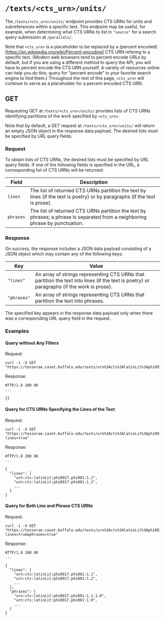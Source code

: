 # `/texts/<cts_urn>/units/`

The `/texts/<cts_urn>/units/` endpoint provides CTS URNs for units and subreferences within a specific text.  This endpoint may be useful, for example, when determining what CTS URNs to list in `"source"` for a search query submission at `/parallels/`.

Note that `<cts_urn>` is a placeholder to be replaced by a (percent encoded)[https://en.wikipedia.org/wiki/Percent-encoding] CTS URN refering to a specific text.  (Modern web browsers tend to percent encode URLs by default, but if you are using a different method to query the API, you will have to percent encode the CTS URN yourself.  A variety of resources online can help you do this; query for "percent encode" in your favorite search engine to find them.)  Throughout the rest of this page, `<cts_urn>` will continue to serve as a placeholder for a percent encoded CTS URN.

## GET

Requesting GET at `/texts/<cts_urn>/units/` provides lists of CTS URNs identifying partitions of the work specified by `<cts_urn>`.

Note that by default, a GET request at `/texts/<cts_urn>/units/` will return an empty JSON object in the response data payload.  The desired lists must be specified by URL query fields.

### Request

To obtain lists of CTS URNs, the desired lists must be specified by URL query fields.  If one of the following fields is specified in the URL, a corresponding list of CTS URNs will be returned:

|Field|Description|
|---|---|
|`lines`|The list of returned CTS URNs partition the text by lines (if the text is poetry) or by paragraphs (if the text is prose).|
|`phrases`|The list of returned CTS URNs partition the text by phrases; a phrase is separated from a neighboring phrase by punctuation.|

### Response

On success, the response includes a JSON data payload consisting of a JSON object which may contain any of the following keys:

|Key|Value|
|---|---|
|`"lines"`|An array of strings representing CTS URNs that partition the text into lines (if the text is poetry) or paragraphs (if the work is prose).|
|`"phrases"`|An array of strings representing CTS URNs that partition the text into phrases.|

The specified key appears in the response data payload only when there was a corresponding URL query field in the request.

### Examples

#### Query without Any Filters

Request:

```
curl -i -X GET "https://tesserae.caset.buffalo.edu/texts/urn%3Acts%3AlatinLit%3Aphi0917.phi001/units/"
```

Response:

```
HTTP/1.0 200 OK
...

{}
```

#### Query for CTS URNs Specifying the Lines of the Text

Request:

```
curl -i -X GET "https://tesserae.caset.buffalo.edu/texts/urn%3Acts%3AlatinLit%3Aphi0917.phi001/units/?lines=true"
```

Response:

```
HTTP/1.0 200 OK
...

{
  "lines": [
    "urn:cts:latinLit:phi0917.phi001:1.1",
    "urn:cts:latinLit:phi0917.phi001:1.2",
    ...
  ]
}
```

#### Query for Both Line and Phrase CTS URNs

Request:

```
curl -i -X GET "https://tesserae.caset.buffalo.edu/texts/urn%3Acts%3AlatinLit%3Aphi0917.phi001/units/?lines=true&phrases=true"
```

Response:

```
HTTP/1.0 200 OK
...

{
  "lines": [
    "urn:cts:latinLit:phi0917.phi001:1.1",
    "urn:cts:latinLit:phi0917.phi001:1.2",
    ...
  ],
  "phrases": [
    "urn:cts:latinLit:phi0917.phi001:1.1-1.8",
    "urn:cts:latinLit:phi0917.phi001:1.9",
    ...
  ]
}
```
